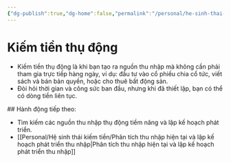```yaml
---
{"dg-publish":true,"dg-home":false,"permalink":"/personal/he-sinh-thai-kiem-tien/kiem-tien-thu-dong/","dgPassFrontmatter":true,"noteIcon":"","updated":"2025-01-14T22:16:01.887+07:00"}
---
```


# Kiếm tiền thụ động
- Kiếm tiền thụ động là khi bạn tạo ra nguồn thu nhập mà không cần phải tham gia trực tiếp hàng ngày, ví dụ: đầu tư vào cổ phiếu chia cổ tức, viết sách và bán bản quyền, hoặc cho thuê bất động sản.
- Đòi hỏi thời gian và công sức ban đầu, nhưng khi đã thiết lập, bạn có thể có dòng tiền liên tục.

​## Hành động tiếp theo:
- Tìm kiếm các nguồn thu nhập thụ động tiềm năng và lập kế hoạch phát triển.
- [[Personal/Hệ sinh thái kiếm tiền/Phân tích thu nhập hiện tại và lập kế hoạch phát triển thu nhập\|Phân tích thu nhập hiện tại và lập kế hoạch phát triển thu nhập]]